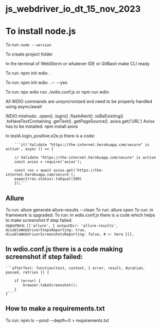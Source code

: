 # js_webdriver_io_dt_15_nov_2023

# To install node.js

To run: ```node --version```

To create project folder

In the terminal of WebStorm or whatever IDE or GitBash make CLI ready

To run: npm init wdio .

To run: npm init wdio . -- --yes 

To run: npx wdio run ./wdio.conf.js  or npm run wdio

All WDIO commands are unsyncronized and need to be properly handled using async/await

WDIO mtehods:
.open()
.login()
.flashAlert()
.toBeExisting()
.toHaveTextContaining
.getText()
.getPageSource()
.axios.get('URL') Axios has to be installed: npm install axios

In testA.login_positive.e2e.js there is a code:

        ```it('Validate "https://the-internet.herokuapp.com/secure" is active', async () => {

        // Validate "https://the-internet.herokuapp.com/secure" is active
        const axios = require('axios');

        const res = await axios.get('https://the-internet.herokuapp.com/secure');
        expect(res.status).toEqual(200)
        });```
        
## Allure

To run: allure generate allure-results --clean
To run: allure open
To run: in framework is upgraded:
To run: in wdio.conf.js there is a code which helps to make screenshot if step failed:    
reporters: 
    ```[['allure', {
        outputDir: 'allure-results',
        disableWebdriverStepsReporting: true,
        disableWebdriverScreenshotsReporting: false, # <- here
    }]],```
    
## In wdio.conf.js there is a code making screenshot if step failed:

    ```afterTest: function(test, context, { error, result, duration, passed, retries }) {

        if (error) {
            browser.takeScreenshot();
        }
    }```

## How to make a requirements.txt
To run: npm ls --prod --depth=0 > requirements.txt